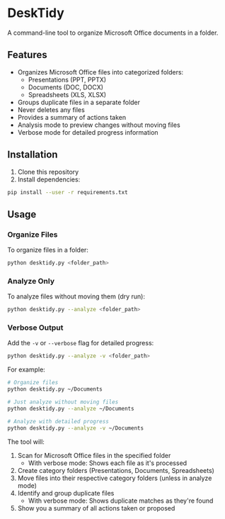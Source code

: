 # DeskTidy

A command-line tool to organize Microsoft Office documents in a folder.

## Features

- Organizes Microsoft Office files into categorized folders:
  - Presentations (PPT, PPTX)
  - Documents (DOC, DOCX)
  - Spreadsheets (XLS, XLSX)
- Groups duplicate files in a separate folder
- Never deletes any files
- Provides a summary of actions taken
- Analysis mode to preview changes without moving files
- Verbose mode for detailed progress information

## Installation

1. Clone this repository
2. Install dependencies:
```bash
pip install --user -r requirements.txt
```

## Usage

### Organize Files
To organize files in a folder:
```bash
python desktidy.py <folder_path>
```

### Analyze Only
To analyze files without moving them (dry run):
```bash
python desktidy.py --analyze <folder_path>
```

### Verbose Output
Add the `-v` or `--verbose` flag for detailed progress:
```bash
python desktidy.py --analyze -v <folder_path>
```

For example:
```bash
# Organize files
python desktidy.py ~/Documents

# Just analyze without moving files
python desktidy.py --analyze ~/Documents

# Analyze with detailed progress
python desktidy.py --analyze -v ~/Documents
```

The tool will:
1. Scan for Microsoft Office files in the specified folder
   - With verbose mode: Shows each file as it's processed
2. Create category folders (Presentations, Documents, Spreadsheets)
3. Move files into their respective category folders (unless in analyze mode)
4. Identify and group duplicate files
   - With verbose mode: Shows duplicate matches as they're found
5. Show you a summary of all actions taken or proposed
